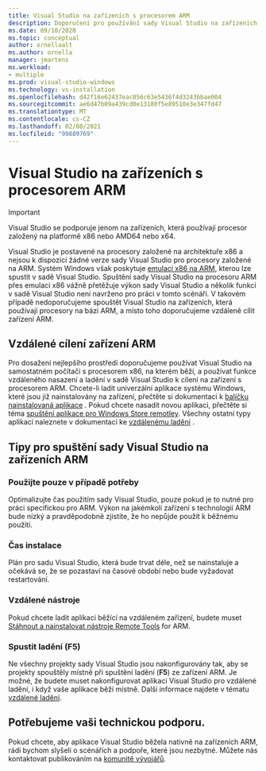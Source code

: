 ```yaml
---
title: Visual Studio na zařízeních s procesorem ARM
description: Doporučení pro používání sady Visual Studio na zařízeních s procesory na bázi ARM.
ms.date: 09/10/2020
ms.topic: conceptual
author: ornellaalt
ms.author: ornella
manager: jmartens
ms.workload:
- multiple
ms.prod: visual-studio-windows
ms.technology: vs-installation
ms.openlocfilehash: d42f16e62437eac856c63e5436f4d3243bbae004
ms.sourcegitcommit: ae6d47b09a439cd0e13180f5e89510e3e347fd47
ms.translationtype: MT
ms.contentlocale: cs-CZ
ms.lasthandoff: 02/08/2021
ms.locfileid: "99889769"
---
```

# <a name="visual-studio-on-arm-powered-devices"></a>Visual Studio na zařízeních s procesorem ARM

> [!IMPORTANT]
> Visual Studio se podporuje jenom na zařízeních, která používají procesor založený na platformě x86 nebo AMD64 nebo x64.

Visual Studio je postavené na procesory založené na architektuře x86 a nejsou k dispozici žádné verze sady Visual Studio pro procesory založené na ARM. Systém Windows však poskytuje [emulaci x86 na ARM](https://www.docs.microsoft.com/windows/uwp/porting/apps-on-arm-x86-emulation), kterou lze spustit v sadě Visual Studio. Spuštění sady Visual Studio na procesoru ARM přes emulaci x86 vážně přetěžuje výkon sady Visual Studio a několik funkcí v sadě Visual Studio není navrženo pro práci v tomto scénáři. V takovém případě nedoporučujeme spouštět Visual Studio na zařízeních, která používají procesory na bázi ARM, a místo toho doporučujeme vzdáleně cílit zařízení ARM.

## <a name="remote-targeting-arm-devices"></a>Vzdálené cílení zařízení ARM
Pro dosažení nejlepšího prostředí doporučujeme používat Visual Studio na samostatném počítači s procesorem x86, na kterém běží, a používat funkce vzdáleného nasazení a ladění v sadě Visual Studio k cílení na zařízení s procesorem ARM. Chcete-li ladit univerzální aplikace systému Windows, které jsou již nainstalovány na zařízení, přečtěte si dokumentaci k [balíčku nainstalovaná aplikace](../debugger/debug-installed-app-package.md) . Pokud chcete nasadit novou aplikaci, přečtěte si téma [spuštění aplikace pro Windows Store remotley](../debugger/run-windows-store-apps-on-a-remote-machine.md). Všechny ostatní typy aplikací naleznete v dokumentaci ke [vzdálenému ladění](../debugger/remote-debugging.md) .

## <a name="tips-for-running-visual-studio-on-arm-devices"></a>Tipy pro spuštění sady Visual Studio na zařízeních ARM

### <a name="use-only-when-needed"></a>Použijte pouze v případě potřeby
Optimalizujte čas použitím sady Visual Studio, pouze pokud je to nutné pro práci specifickou pro ARM. Výkon na jakémkoli zařízení s technologií ARM bude nízký a pravděpodobně zjistíte, že ho nepůjde použít k běžnému použití.

### <a name="install-time"></a>Čas instalace
Plán pro sadu Visual Studio, která bude trvat déle, než se nainstaluje a očekává se, že se pozastaví na časové období nebo bude vyžadovat restartování.
 
### <a name="remote-tools"></a>Vzdálené nástroje
Pokud chcete ladit aplikaci běžící na vzdáleném zařízení, budete muset [Stáhnout a nainstalovat nástroje Remote Tools](../debugger/remote-debugging.md#download-and-install-the-remote-tools) for ARM.

### <a name="start-debugging-f5"></a>Spustit ladění (F5)
Ne všechny projekty sady Visual Studio jsou nakonfigurovány tak, aby se projekty spouštěly místně při spuštění ladění (**F5**) ze zařízení ARM. Je možné, že budete muset nakonfigurovat aplikaci Visual Studio pro vzdálené ladění, i když vaše aplikace běží místně. Další informace najdete v tématu [vzdálené ladění](../debugger/remote-debugging.md).

## <a name="we-need-your-help"></a>Potřebujeme vaši technickou podporu.
Pokud chcete, aby aplikace Visual Studio běžela nativně na zařízeních ARM, rádi bychom slyšeli o scénářích a podpoře, které jsou nezbytné. Můžete nás kontaktovat publikováním na [komunitě vývojářů](https://developercommunity.visualstudio.com/idea/1161018/native-arm-support-for-visual-studio.html).

